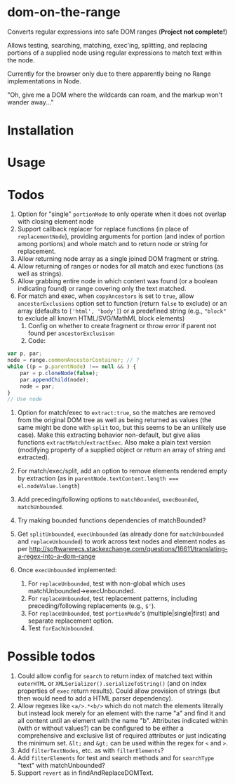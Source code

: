 # dom-on-the-range

Converts regular expressions into safe DOM ranges (**Project not complete!**)

Allows testing, searching, matching, exec'ing, splitting, and replacing portions of a
supplied node using regular expressions to match text within the node.

Currently for the browser only due to there apparently being no Range implementations in Node.

"Oh, give me a DOM where the wildcards can roam, and the markup won't wander away..."

# Installation

# Usage



# Todos

1. Option for "single" `portionMode` to only operate when it does not overlap with closing element node
1. Support callback replacer for replace functions (in place of `replacementNode`), providing arguments for portion (and index of portion among portions) and whole match and to return node or string for replacement.
1. Allow returning node array as a single joined DOM fragment or string.
1. Allow returning of ranges or nodes for all match and exec functions (as well as strings).
1. Allow grabbing entire node in which content was found (or a boolean indicating found) or range covering only the text matched.
1. For match and exec, when `copyAncestors` is set to `true`, allow
`ancestorExclusions` option set to function (return `false` to exclude) or an array (defaults to
`['html', 'body']`) or a predefined string (e.g., `"block"` to exclude all known HTML/SVG/MathML block elements)
    1. Config on whether to create fragment or throw error if parent not found per `ancestorExclusison`
    1. Code:
```js
var p, par;
node = range.commonAncestorContainer; // ?
while ((p = p.parentNode) !== null && ) {
    par = p.cloneNode(false);
    par.appendChild(node);
    node = par;
}
// Use node
```
1. Option for match/exec to `extract:true`, so the matches are removed from the original DOM tree as
well as being returned as values (the same might be done with `split` too, but this seems to be an unlikely
use case). Make this extracting behavior non-default, but give alias functions `extractMatch`/`extractExec`. Also
make a plain text version (modifying property of a supplied object or return an array of string and extracted).
1. For match/exec/split, add an option to remove elements rendered empty by extraction (as in `parentNode.textContent.length === el.nodeValue.length`)

1. Add preceding/following options to `matchBounded`, `execBounded`, `matchUnbounded`.
1. Try making bounded functions dependencies of matchBounded?

1. Get `splitUnbounded`, `execUnbounded` (as already done for `matchUnbounded` and `replaceUnbounded`) to work
across text nodes and element nodes as per
http://softwarerecs.stackexchange.com/questions/16611/translating-a-regex-into-a-dom-range
1. Once `execUnbounded` implemented:
    1. For `replaceUnbounded`, test with non-global which uses matchUnbounded->execUnbounded.
    1. For `replaceUnbounded`, test replacement patterns, including preceding/following replacements (e.g., `$'`).
    1. For `replaceUnbounded`, test `portionMode`'s (multiple|single|first) and separate replacement option.
    1. Test `forEachUnbounded`.

# Possible todos

1. Could allow config for `search` to return index of matched text within `outerHTML` or `XMLSerializer().serializeToString()` (and on index properties of `exec` return results). Could allow provision of strings (but then would need to add a HTML parser dependency).
1. Allow regexes like `<a/>.*<b/>` which do not match the elements literally but instead look merely for an element with the name "a" and find it and all content until an element with the name "b". Attributes indicated within (with or without values?) can be configured to be either a comprehensive and exclusive list of required attributes or just indicating the minimum set. `&lt;` and `&gt;` can be used within the regex for `<` and `>`.
1. Add `filterTextNodes`, etc. as with `filterElements`?
1. Add `filterElements` for test and search methods and for `searchType` "text" with matchUnbounded?
1. Support `revert` as in findAndReplaceDOMText.
